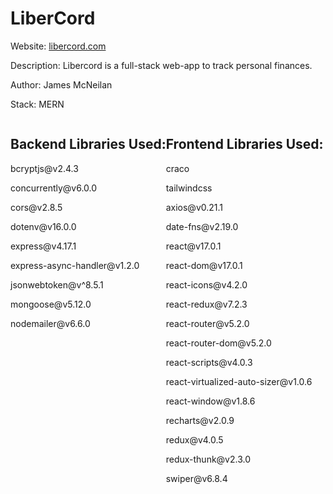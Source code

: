 <div>
  <h1>LiberCord</h1>
  <p>Website: <a href="https://www.libercord.com">libercord.com</a></p>
  <p>Description: Libercord is a full-stack web-app to track personal finances.</p>
  <p>Author: James McNeilan</p>
  <p>Stack: MERN</p>
</div>

<div style="display: flex; flex-direction: row;">
  <div>
    <h2>Backend Libraries Used:</h2>
    <p>bcryptjs@v2.4.3</p>
    <p>concurrently@v6.0.0</p>
    <p>cors@v2.8.5</p>
    <p>dotenv@v16.0.0</p>
    <p>express@v4.17.1</p>
    <p>express-async-handler@v1.2.0</p>
    <p>jsonwebtoken@v^8.5.1</p>
    <p>mongoose@v5.12.0</p>
    <p>nodemailer@v6.6.0</p>
  </div>

  <div>
    <h2>Frontend Libraries Used:</h2>
    <p>craco</p>
    <p>tailwindcss</p>
    <p>axios@v0.21.1</p>
    <p>date-fns@v2.19.0</p>
    <p>react@v17.0.1</p>
    <p>react-dom@v17.0.1</p>
    <p>react-icons@v4.2.0</p>
    <p>react-redux@v7.2.3</p>
    <p>react-router@v5.2.0</p>
    <p>react-router-dom@v5.2.0</p>
    <p>react-scripts@v4.0.3</p>
    <p>react-virtualized-auto-sizer@v1.0.6</p>
    <p>react-window@v1.8.6</p>
    <p>recharts@v2.0.9</p>
    <p>redux@v4.0.5</p>
    <p>redux-thunk@v2.3.0</p>
    <p>swiper@v6.8.4</p>
  </div>
</div>

